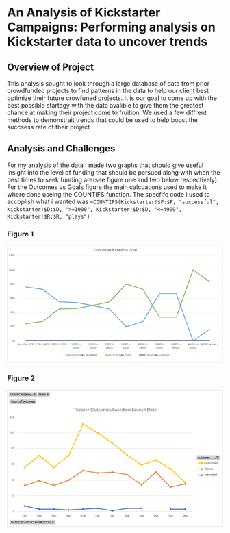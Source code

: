 # An Analysis of Kickstarter Campaigns: Performing analysis on Kickstarter data to uncover trends

## Overview of Project
  This analysis sought to look through a large database of data from prior crowdfunded projects to find patterns in the data to help our client best optimize their future crowfuned projects. It is our goal to come up with the best possible startagy with the data avalible to give them the greatest chance at making their project come to fruition. We used a few diffrent methods to demonstrait trends that could be used to help boost the succsess rate of their project.

## Analysis and Challenges
For my analysis of the data I made two graphs that should give useful insight into the level of funding that should be persued along with when the best times to seek funding are(see figure one and two below respectively). For the Outcomes vs Goals figure the main calcuations used to make it where done useing the COUNTIFS function. The specfifc code i used to accoplish what i wanted was `=COUNTIFS(Kickstarter!$F:$F, "successful", Kickstarter!$D:$D, ">=1000", Kickstarter!$D:$D, "<=4999", Kickstarter!$R:$R, "plays")`
### Figure 1
![figure1](https://github.com/Louis-E-Martin/Kickstarter-analysis/blob/main/resources/Outcomes_vs_Goals.png)
### Figure 2
![figure2](https://github.com/Louis-E-Martin/Kickstarter-analysis/blob/main/resources/Theater_Outcomes_vs_Launch.png)
